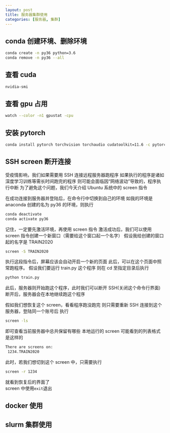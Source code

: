 ```yaml
---
layout: post
title: 服务器集群使用
categories: [服务器, 集群]
---
```


## conda 创建环境、删除环境

```sh
conda create -n py36 python=3.6
conda remove -n py36 --all
```

## 查看 cuda

```sh
nvidia-smi
```

## 查看 gpu 占用

```sh
watch --color -n1 gpustat -cpu
```

## 安装 pytorch

```sh
conda install pytorch torchvision torchaudio cudatoolkit=11.6 -c pytorch -c conda-forge
```

## SSH screen 断开连接

受疫情影响，我们如果需要用 SSH 连接远程服务器跑程序
如果执行的程序是诸如深度学习训练等需长时间跑完的程序
则可能会面临因“网络波动”导致的，程序执行中断
为了避免这个问题，我们今天介绍 Ubuntu 系统中的 screen 指令

在成功连接到服务器并登陆后，在命令行中切换到自己的环境
如我的环境是 anaconda 创建的名为 py36 的环境，则执行

```bash
conda deactivate
conda activate py36
```

记住，一定要先激活环境，再使用 screen 指令
激活成功后，我们可以使用 screen 指令创建一个新窗口（需要给这个窗口起一个名字）
假设我给创建的窗口起的名字是 TRAIN2020

```bash
screen -S TRAIN2020
```

执行这段指令后，屏幕应该会自动开启一个新的页面
此后，可以在这个页面中照常跑程序。
假设我们要运行 train.py 这个程序
则在 cd 至指定目录后执行

```bash
python train.py
```

此后，服务器则开始跑这个程序，此时我们可以断开 SSH(关闭这个命令行界面)
断开后，服务器会在本地继续跑这个程序

假如我们想恢复这个 screen，看看程序跑没跑完
则只需要重新 SSH 连接到这个服务器，登陆同一个账号后
执行

```bash
screen -ls
```

即可查看当前服务器中总共保留有哪些 本地运行的 screen
可能看到的列表格式是这样的

```bash
There are screens on:
 1234.TRAIN2020
```

此时，若我们想切到这个 screen 中，只需要执行

```bash
screen -r 1234
```

就看到恢复后的界面了  
screen 中使用`exit`退出

## docker 使用

## slurm 集群使用
